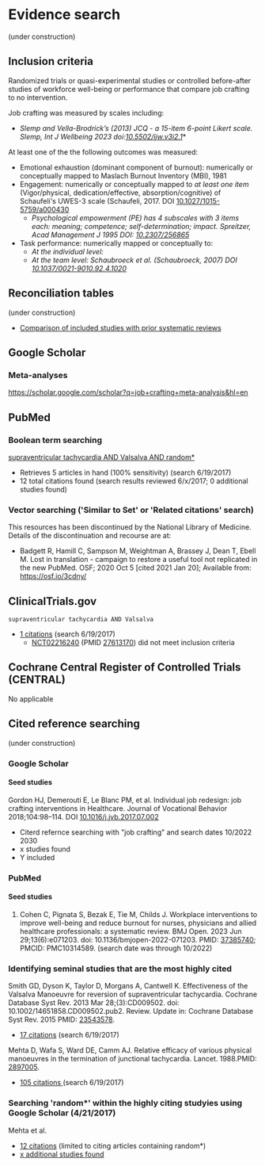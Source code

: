 # Evidence search
(under construction)
## Inclusion criteria
Randomized trials or quasi-experimental studies or controlled before-after studies of workforce well-being or performance that compare job crafting to no intervention. 

Job crafting was measured by scales including: 
* *Slemp and Vella-Brodrick’s (2013) JCQ - a 15-item 6-point Likert scale. Slemp, Int J Wellbeing 2023 doi:[10.5502/ijw.v3i2.1](http://doi.org/10.5502/ijw.v3i2.1)**

At least one of the the following outcomes was measured:
* Emotional exhaustion (dominant component of burnout): numerically or conceptually mapped to Maslach Burnout Inventory (MBI), 1981 
* Engagement: numerically or conceptually mapped to *at least one item* (Vigor/physical, dedication/effective, absorption/cognitive) of Schaufeli's UWES-3 scale (Schaufeli, 2017. DOI [10.1027/1015-5759/a000430](http://doi.org/10.1027/1015-5759/a000430)
  * *Psychological empowerment (PE) has 4 subscales with 3 items each: meaning; competence; self-determination; impact. Spreitzer, Acad Management J 1995 DOI: [10.2307/256865](http://doi.org/10.2307/256865)*
* Task performance: numerically mapped or conceptually to:
  * *At the individual level:*
  * *At the team level: Schaubroeck et al. (Schaubroeck, 2007) DOI [10.1037/0021-9010.92.4.1020](https://doi.org/10.1037/0021-9010.92.4.1020)*

## Reconciliation tables
(under construction)
* [Comparison of included studies with prior systematic reviews](files/reconciliation-tables/Reconciliation%20of%20studies%20and%20conclusions.pdf)

## Google Scholar
### Meta-analyses
https://scholar.google.com/scholar?q=job+crafting+meta-analysis&hl=en

## PubMed
### Boolean term searching
[supraventricular tachycardia AND Valsalva AND random\*](https://www.ncbi.nlm.nih.gov/pubmed?cmd=Search&term=supraventricular%20tachycardia%20AND%20Valsalva%20AND%20random*)
* Retrieves 5 articles in hand (100% sensitivity) (search 6/19/2017)
* 12 total citations found (search results reviewed 6/x/2017; 0 additional studies found)

### Vector searching ('Similar to Set' or 'Related citations' search)
This resources has been discontinued by the National Library of Medicine. Details of the discontinuation and recourse are at:
* Badgett R, Hamill C, Sampson M, Weightman A, Brassey J, Dean T, Ebell M. Lost in translation - campaign to restore a useful tool not replicated in the new PubMed. OSF; 2020 Oct 5 [cited 2021 Jan 20]; Available from: https://osf.io/3cdny/

## ClinicalTrials.gov
`supraventricular tachycardia AND Valsalva`
* [1 citations](https://clinicaltrials.gov/ct2/results?term=supraventricular+tachycardia+AND+Valsalva&Search=Search) (search 6/19/2017)
  * [NCT02216240](https://clinicaltrials.gov/ct2/show/NCT02216240) (PMID [27613170](https://www.ncbi.nlm.nih.gov/pubmed/27613170)) did not meet inclusion criteria

## Cochrane Central Register of Controlled Trials (CENTRAL)
No applicable

## Cited reference searching
(under construction)
### Google Scholar
#### Seed studies
Gordon HJ, Demerouti E, Le Blanc PM, et al. Individual job redesign: job crafting interventions in Healthcare. Journal of Vocational Behavior 2018;104:98–114. DOI [10.1016/j.jvb.2017.07.002](https://doi.org/10.1016/j.jvb.2017.07.002) 
* Citerd refernce searching with "job crafting" and search dates 10/2022 2030
 *  x studies found
  * Y included

### PubMed
#### Seed studies
1. Cohen C, Pignata S, Bezak E, Tie M, Childs J. Workplace interventions to improve well-being and reduce burnout for nurses, physicians and allied healthcare professionals: a systematic review. BMJ Open. 2023 Jun 29;13(6):e071203. doi: 10.1136/bmjopen-2022-071203. PMID: [37385740](http://pubmed.gov/37385740); PMCID: PMC10314589. (search date was through 10/2022)

### Identifying seminal studies that are the most highly cited
Smith GD, Dyson K, Taylor D, Morgans A, Cantwell K. Effectiveness of the Valsalva Manoeuvre for reversion of supraventricular tachycardia. Cochrane Database Syst Rev. 2013 Mar 28;(3):CD009502. doi: 10.1002/14651858.CD009502.pub2. Review. Update in: Cochrane Database Syst Rev. 2015 PMID: [23543578](http://pubmed.gov/23543578).
 * [17 citations](https://scholar.google.com/scholar?cites=2217747907445562937&as_sdt=2005&sciodt=0,5&hl=en) (search 6/19/2017)

Mehta D, Wafa S, Ward DE, Camm AJ. Relative efficacy of various physical manoeuvres in the termination of junctional tachycardia. Lancet. 1988.PMID: [2897005](http://pubmed.gov/2897005).
 * [105 citations ](https://scholar.google.com/scholar?cites=7605211014335624801) (search 6/19/2017)


### Searching 'random*' within the highly citing studyies using Google Scholar (4/21/2017)
Mehta et al. 
* [12 citations](https://scholar.google.com/scholar?q=random&btnG=&hl=en&as_sdt=0%2C5&sciodt=0%2C5&cites=7605211014335624801&scipsc=1) (limited to citing articles containing random\*)
* [x additional studies found](https://pubmed.gov/25503625,27045252)
